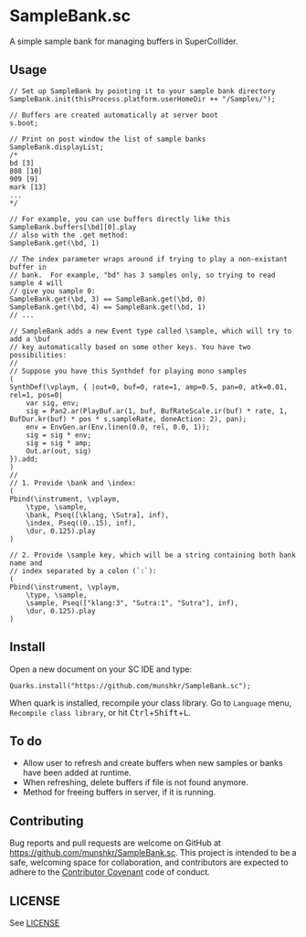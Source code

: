 # SampleBank.sc

A simple sample bank for managing buffers in SuperCollider.

## Usage

```supercollider
// Set up SampleBank by pointing it to your sample bank directory
SampleBank.init(thisProcess.platform.userHomeDir ++ "/Samples/");

// Buffers are created automatically at server boot
s.boot;

// Print on post window the list of sample banks
SampleBank.displayList;
/*
bd [3]
808 [10]
909 [9]
mark [13]
...
*/

// For example, you can use buffers directly like this
SampleBank.buffers[\bd][0].play
// also with the .get method:
SampleBank.get(\bd, 1)

// The index parameter wraps around if trying to play a non-existant buffer in
// bank.  For example, "bd" has 3 samples only, so trying to read sample 4 will
// give you sample 0:
SampleBank.get(\bd, 3) == SampleBank.get(\bd, 0)
SampleBank.get(\bd, 4) == SampleBank.get(\bd, 1)
// ...

// SampleBank adds a new Event type called \sample, which will try to add a \buf
// key automatically based on some other keys. You have two possibilities:
//
// Suppose you have this Synthdef for playing mono samples
(
SynthDef(\vplaym, { |out=0, buf=0, rate=1, amp=0.5, pan=0, atk=0.01, rel=1, pos=0|
	var sig, env;
	sig = Pan2.ar(PlayBuf.ar(1, buf, BufRateScale.ir(buf) * rate, 1, BufDur.kr(buf) * pos * s.sampleRate, doneAction: 2), pan);
	env = EnvGen.ar(Env.linen(0.0, rel, 0.0, 1));
	sig = sig * env;
	sig = sig * amp;
	Out.ar(out, sig)
}).add;
)
//
// 1. Provide \bank and \index:
(
Pbind(\instrument, \vplaym,
	\type, \sample,
	\bank, Pseq([\klang, \Sutra], inf),
	\index, Pseq((0..15), inf),
	\dur, 0.125).play
)

// 2. Provide \sample key, which will be a string containing both bank name and
// index separated by a colon (`:`):
(
Pbind(\instrument, \vplaym,
	\type, \sample,
	\sample, Pseq(["klang:3", "Sutra:1", "Sutra"], inf),
	\dur, 0.125).play
)
```

## Install

Open a new document on your SC IDE and type:

```
Quarks.install("https://github.com/munshkr/SampleBank.sc");
```

When quark is installed, recompile your class library. Go to `Language` menu,
`Recompile class library`, or hit
<kbd>Ctrl</kbd>+<kbd>Shift</kbd>+<kbd>L</kbd>.

## To do

* Allow user to refresh and create buffers when new samples or banks have been
  added at runtime.
* When refreshing, delete buffers if file is not found anymore.
* Method for freeing buffers in server, if it is running.

## Contributing

Bug reports and pull requests are welcome on GitHub at
https://github.com/munshkr/SampleBank.sc.  This project is intended to be a
safe, welcoming space for collaboration, and contributors are expected to
adhere to the [Contributor Covenant](http://contributor-covenant.org) code of
conduct.

## LICENSE

See [LICENSE](LICENSE)
